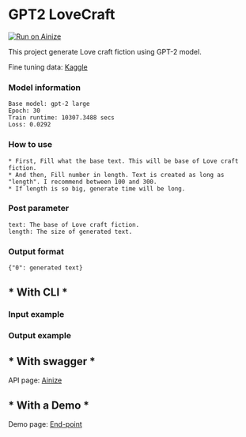 # GPT2 LoveCraft

[![Run on Ainize](https://ainize.ai/images/run_on_ainize_button.svg)](https://ainize.web.app/redirect?git_repo=https://github.com/fpem123/GPT2-LoveCraft)


This project generate Love craft fiction using GPT-2 model.

Fine tuning data: [Kaggle](https://www.kaggle.com/bennijesus/lovecraft-fiction)

### Model information


    Base model: gpt-2 large
    Epoch: 30
    Train runtime: 10307.3488 secs
    Loss: 0.0292



### How to use

    * First, Fill what the base text. This will be base of Love craft fiction.
    * And then, Fill number in length. Text is created as long as "length". I recommend between 100 and 300.
    * If length is so big, generate time will be long.

### Post parameter

    text: The base of Love craft fiction.
    length: The size of generated text.


### Output format

    {"0": generated text}


## * With CLI *

### Input example


    

### Output example




## * With swagger *

API page: [Ainize](https://ainize.ai/fpem123/GPT2-LoveCraft?branch=master)

## * With a Demo *

Demo page: [End-point](https://master-gpt2-love-craft-fpem123.endpoint.ainize.ai/)